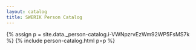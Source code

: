 ```yaml
---
layout: catalog
title: SWERIK Person Catalog
---
```

{% assign p = site.data._person-catalog.i-VWNpzrvEzWm92WP5FsMS7k %}
{% include person-catalog.html p=p %}

